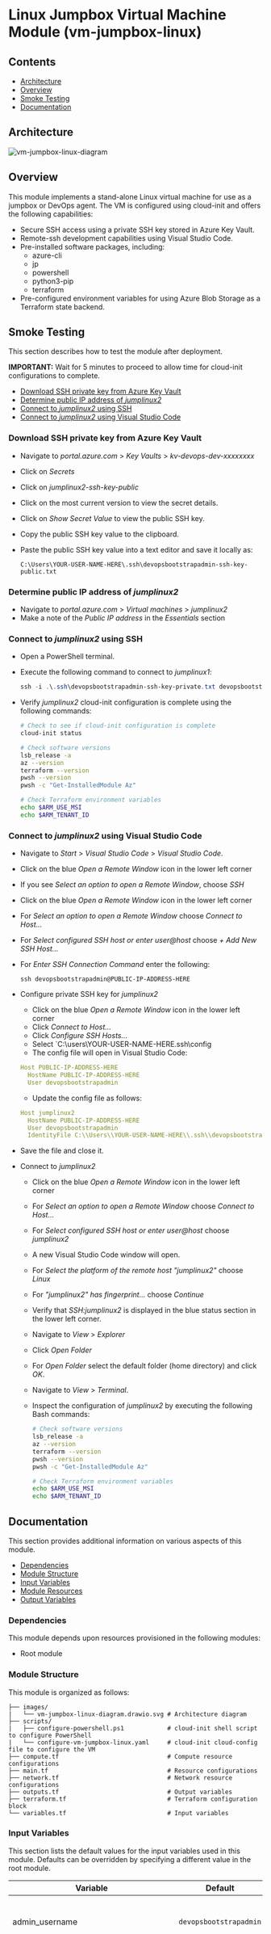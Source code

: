 # Linux Jumpbox Virtual Machine Module (vm-jumpbox-linux)

## Contents

* [Architecture](#architecture)
* [Overview](#overview)
* [Smoke Testing](#smoke-testing)
* [Documentation](#documentation)

## Architecture

![vm-jumpbox-linux-diagram](./images/vm-jumpbox-linux-diagram.drawio.svg)

## Overview

This module implements a stand-alone Linux virtual machine for use as a jumpbox or DevOps agent. The VM is configured using cloud-init and offers the following capabilities:

* Secure SSH access using a private SSH key stored in Azure Key Vault.
* Remote-ssh development capabilities using Visual Studio Code.
* Pre-installed software packages, including:
  * azure-cli
  * jp
  * powershell
  * python3-pip
  * terraform
* Pre-configured environment variables for using Azure Blob Storage as a Terraform state backend.

## Smoke Testing

This section describes how to test the module after deployment.

**IMPORTANT:** Wait for 5 minutes to proceed to allow time for cloud-init configurations to complete.

* [Download SSH private key from Azure Key Vault](#download-ssh-private-key-from-azure-key-vault)
* [Determine public IP address of *jumplinux2*](#determine-public-ip-address-of-jumplinux2)
* [Connect to *jumplinux2* using SSH](#connect-to-jumplinux2-using-ssh)
* [Connect to *jumplinux2* using Visual Studio Code](#connect-to-jumplinux2-using-visual-studio-code)

### Download SSH private key from Azure Key Vault

* Navigate to *portal.azure.com* > *Key Vaults* > *kv-devops-dev-xxxxxxxx*
* Click on *Secrets*
* Click on *jumplinux2-ssh-key-public*
* Click on the most current version to view the secret details.
* Click on *Show Secret Value* to view the public SSH key.
* Copy the public SSH key value to the clipboard.
* Paste the public SSH key value into a text editor and save it locally as:

  ```plaintext
  C:\Users\YOUR-USER-NAME-HERE\.ssh\devopsbootstrapadmin-ssh-key-public.txt
  ```

### Determine public IP address of *jumplinux2*

* Navigate to *portal.azure.com* > *Virtual machines* > *jumplinux2*
* Make a note of the *Public IP address* in the *Essentials* section

### Connect to *jumplinux2* using SSH

* Open a PowerShell terminal.
* Execute the following command to connect to *jumplinux1*:

  ```powershell
  ssh -i .\.ssh\devopsbootstrapadmin-ssh-key-private.txt devopsbootstrapadmin@PUBLIC-IP-ADDRESS-HERE
  ```

* Verify *jumplinux2* cloud-init configuration is complete using the following commands:

  ```bash
  # Check to see if cloud-init configuration is complete
  cloud-init status

  # Check software versions
  lsb_release -a
  az --version
  terraform --version
  pwsh --version
  pwsh -c "Get-InstalledModule Az"

  # Check Terraform environment variables
  echo $ARM_USE_MSI
  echo $ARM_TENANT_ID
  ```

### Connect to *jumplinux2* using Visual Studio Code

* Navigate to *Start* > *Visual Studio Code* > *Visual Studio Code*.
* Click on the blue *Open a Remote Window* icon in the lower left corner
* If you see *Select an option to open a Remote Window*, choose *SSH*
* Click on the blue *Open a Remote Window* icon in the lower left corner
* For *Select an option to open a Remote Window* choose *Connect to Host...*
* For *Select configured SSH host or enter user@host* choose *+ Add New SSH Host...*
* For *Enter SSH Connection Command* enter the following:

  ```plaintext  
  ssh devopsbootstrapadmin@PUBLIC-IP-ADDRESS-HERE
  ```

* Configure private SSH key for *jumplinux2*
  * Click on the blue *Open a Remote Window* icon in the lower left corner
  * Click *Connect to Host...*
  * Click *Configure SSH Hosts...*
  * Select `C:\users\YOUR-USER-NAME-HERE\.ssh\config
  * The config file will open in Visual Studio Code:

  ```yaml
  Host PUBLIC-IP-ADDRESS-HERE
    HostName PUBLIC-IP-ADDRESS-HERE
    User devopsbootstrapadmin
  ```

  * Update the config file as follows:

  ```yaml
  Host jumplinux2
    HostName PUBLIC-IP-ADDRESS-HERE
    User devopsbootstrapadmin
    IdentityFile C:\\Users\\YOUR-USER-NAME-HERE\\.ssh\\devopsbootstrapadmin-ssh-key-private.txt
  ```

* Save the file and close it.

* Connect to *jumplinux2*
  * Click on the blue *Open a Remote Window* icon in the lower left corner
  * For *Select an option to open a Remote Window* choose *Connect to Host...*
  * For *Select configured SSH host or enter user@host* choose *jumplinux2*
  * A new Visual Studio Code window will open.
  * For *Select the platform of the remote host "jumplinux2"* choose *Linux*
  * For *"jumplinux2" has fingerprint...* choose *Continue*
  * Verify that *SSH:jumplinux2* is displayed in the blue status section in the lower left corner.
  * Navigate to *View* > *Explorer*
  * Click *Open Folder*
  * For *Open Folder* select the default folder (home directory) and click *OK*.
  * Navigate to *View* > *Terminal*.
  * Inspect the configuration of *jumplinux2* by executing the following Bash commands:

    ```bash
    # Check software versions
    lsb_release -a
    az --version
    terraform --version
    pwsh --version
    pwsh -c "Get-InstalledModule Az"

    # Check Terraform environment variables
    echo $ARM_USE_MSI
    echo $ARM_TENANT_ID
    ```

## Documentation

This section provides additional information on various aspects of this module.

* [Dependencies](#dependencies)
* [Module Structure](#module-structure)
* [Input Variables](#input-variables)
* [Module Resources](#module-resources)
* [Output Variables](#output-variables)

### Dependencies

This module depends upon resources provisioned in the following modules:

* Root module

### Module Structure

This module is organized as follows:

```plaintext
├── images/
|   └── vm-jumpbox-linux-diagram.drawio.svg # Architecture diagram
├── scripts/
|   ├── configure-powershell.ps1            # cloud-init shell script to configure PowerShell
|   └── configure-vm-jumpbox-linux.yaml     # cloud-init cloud-config file to configure the VM
├── compute.tf                              # Compute resource configurations
├── main.tf                                 # Resource configurations
├── network.tf                              # Network resource configurations
├── outputs.tf                              # Output variables
├── terraform.tf                            # Terraform configuration block
└── variables.tf                            # Input variables
```

### Input Variables

This section lists the default values for the input variables used in this module. Defaults can be overridden by specifying a different value in the root module.

Variable | Default | Description
--- | --- | ---
admin_username | `devopsbootstrapadmin` | The user name for the admin account on the VM.
admin_username_secret | adminuser | The name of the key vault secret that contains the user name for the admin account. Defined in the vnet-shared module.
enable_public_access | false | When enabled a public IP address is created for the VM. When disabled, the VM is only accessible via a private IP address.
key_vault_id | | The ID of the key vault defined in the root module.
location | | The Azure region where the resources will be created. Defined in the root module.
resource_group_name | | The name of the resource group defined in the root module.
storage_account_id | | The resource ID of of the storage account defined in the root module.
subnet_id | | The resource ID of the subnet where the VM will be deployed. Defined in the vnet-shared module.
tags | | The tags from the root module.
vm_jumpbox_linux_image_offer | `ubuntu-24_04-lts` | The offer type of the virtual machine image used to create the VM.
vm_jumpbox_linux_image_publisher | `Canonical` | The publisher for the virtual machine image used to create the VM.
vm_jumpbox_linux_image_sku | `server` | The SKU of the virtual machine image used to create the VM.
vm_jumpbox_linux_image_version | `Latest` | The version of the virtual machine image used to create the VM.
vm_jumpbox_linux_name | jumplinux2 | The name of the VM.
vm_jumpbox_linux_size | `Standard_B2ls_v2` | The size of the virtual machine.
vm_jumpbox_linux_storage_account_type | `Standard_LRS` | The storage type to be used for the VM's OS and data disks.

### Module Resources

This section lists the resources included in this configuration.

Address | Name | Notes
--- | --- | ---
module.vm_jumpbox_linux.azurerm_key_vault_secret.adminuser | adminuser | The Key Vault secret containing the admin username for the Linux virtual machine.
module.vm_jumpbox_linux[0].azurerm_key_vault_secret.ssh_private_key | jumplinux1&#8209;ssh&#8209;private&#8209;key | The private SSH key stored in Azure Key Vault.
module.vm_jumpbox_linux[0].azurerm_linux_virtual_machine.this | jumplinux2 | The Linux virtual machine resource.
module.vm_jumpbox_linux[0].azurerm_network_interface.this | nic&#8209;devops&#8209;dev&#8209;jumplinux2 | The network interface associated with the Linux virtual machine.
module.vm_jumpbox_linux.azurerm_public_ip.this[0] | pip&#8209;devops&#8209;dev&#8209;jumplinux2 | The public IP address associated with the Linux virtual machine, if `var.enable_public_access` is enabled.
module.vm_jumpbox_linux.azurerm_role_assignment.this | | Grants `Storage Blob Data Contributor` role to the managed identity of jumplinux2. This is intended to be used for accessing a Terraform state backend hosted in Azure Blob Storage.
module.vm_jumpbox_linux[0].tls_private_key.ssh_key | | The TLS private key used for SSH authentication.

### Output Variables

This section includes a list of output variables returned by the module.

Name | Description
--- | ---
resource_ids | A map of resource IDs for key resources in the module.
resource_names | A map of resource names for key resources in the module.
